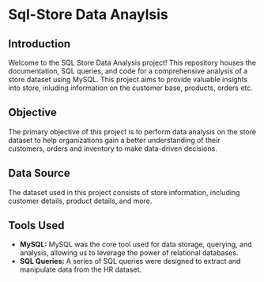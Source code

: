# Sql-Store Data Anaylsis

## Introduction

Welcome to the SQL Store Data Analysis project! This repository houses the documentation, SQL queries, and code for a comprehensive analysis of a store dataset using MySQL. This project aims to provide valuable insights into store, inluding information on the customer base, products, orders etc.

## Objective

The primary objective of this project is to perform data analysis on the store dataset to help organizations gain a better understanding of their customers, orders and inventory to make data-driven decisions.

## Data Source

The dataset used in this project consists of store information, including customer details, product details, and more.

## Tools Used

- **MySQL:** MySQL was the core tool used for data storage, querying, and analysis, allowing us to leverage the power of relational databases.
- **SQL Queries:** A series of SQL queries were designed to extract and manipulate data from the HR dataset.



